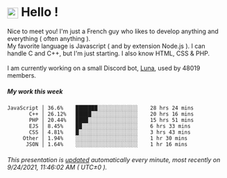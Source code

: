 # <img src="https://64.media.tumblr.com/a77fe63f35eafbe14be38765babf1cb2/ec4eb63d77592970-8f/s1280x1920/cb3343c17d8b4e6010ca747520d078d3dba9ac25.gif" style="vertical-align:middle" width="25px"> Hello !
Nice to meet you! I'm just a French guy who likes to develop anything and everything ( often anything ). <br/>My favorite language is Javascript ( and by extension Node.js ). I can handle C and C++, but I'm just starting. I also know HTML, CSS & PHP.<br/><br/>
I am currently working on a small Discord bot, [Luna](https://github.com/Asgarrrr/Luna), used by 48019 members.<br/>
##### My work this week<br/>
```
JavaScript │ 36.6%    ███████░░░░░░░░░░░░░    28 hrs 24 mins
       C++ │ 26.12%   █████░░░░░░░░░░░░░░░    20 hrs 16 mins
       PHP │ 20.44%   ████░░░░░░░░░░░░░░░░    15 hrs 51 mins
       EJS │ 8.45%    ██░░░░░░░░░░░░░░░░░░    6 hrs 33 mins
       CSS │ 4.81%    █░░░░░░░░░░░░░░░░░░░    3 hrs 43 mins
     Other │ 1.94%    ░░░░░░░░░░░░░░░░░░░░    1 hr 30 mins
      JSON │ 1.64%    ░░░░░░░░░░░░░░░░░░░░    1 hr 16 mins
```
###### This presentation is [updated](https://github.com/Asgarrrr) automatically every minute, most recently on 9/24/2021, 11:46:02 AM ( UTC±0 ).